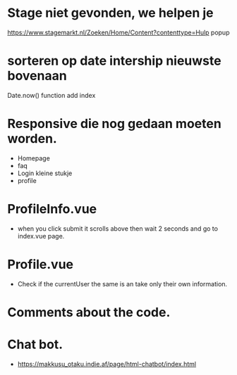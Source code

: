 # Stage niet gevonden, we helpen je
  https://www.stagemarkt.nl/Zoeken/Home/Content?contenttype=Hulp
  popup 

# sorteren op date intership nieuwste bovenaan
  Date.now() function add index

# Responsive die nog gedaan moeten worden.
  - Homepage
  - faq
  - Login kleine stukje
  - profile

# ProfileInfo.vue
  - when you click submit it scrolls above then wait 2 seconds and go to index.vue page.

# Profile.vue
  - Check if the currentUser the same is an take only their own information.

# Comments about the code.

# Chat bot.
  - https://makkusu_otaku.indie.af/page/html-chatbot/index.html